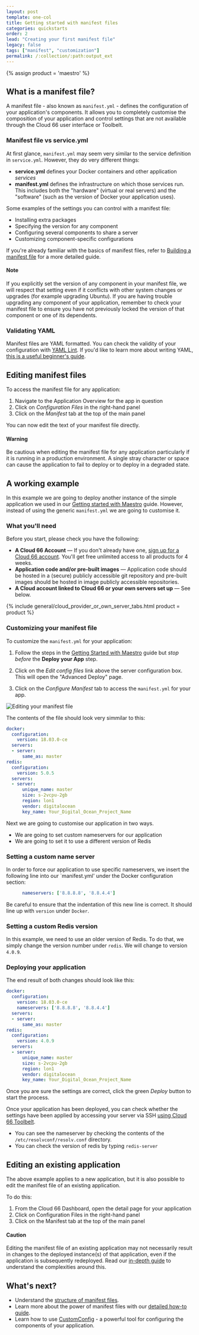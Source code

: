 ```yaml
---
layout: post
template: one-col
title: Getting started with manifest files
categories: quickstarts
order: 2
lead: "Creating your first manifest file"
legacy: false
tags: ["manifest", "customization"]
permalink: /:collection/:path:output_ext
---
```

{% assign product = 'maestro' %}

## What is a manifest file?

A manifest file - also known as `manifest.yml` - defines the configuration of your application's components. It allows you to completely customise the composition of your application and control settings that are not available through the Cloud 66 user interface or Toolbelt.

### Manifest file vs service.yml

At first glance, `manifest.yml` may seem very similar to the service definition in `service.yml`. However, they do very different things:

* **service.yml** defines your Docker containers and other application *services*
* **manifest.yml** defines the infrastructure on which those services run. This includes both the "hardware" (virtual or real servers) and the "software" (such as the version of Docker your application uses).

Some examples of the settings you can control with a manifest file:

- Installing extra packages
- Specifying the version for any component
- Configuring several components to share a server
- Customizing component-specific configurations

If you're already familiar with the basics of manifest files, refer to [Building a manifest file](/maestro/how-to-guides/deployment/building-a-manifest-file.html) for a more detailed guide.

#### Note
<div class="notice notice-warning"><p>
If you explicitly set the version of any component in your manifest file, we will respect that setting even if it conflicts with other system changes or upgrades (for example upgrading Ubuntu). If you are having trouble upgrading any component of your application, remember to check your manifest file to ensure you have not previously locked the version of that component or one of its dependents. </p></div>

### Validating YAML

Manifest files are YAML formatted. You can check the validity of your configuration with [YAML Lint](http://www.yamllint.com/). If you'd like to learn more about writing YAML, [this is a useful beginner's guide](https://circleci.com/blog/what-is-yaml-a-beginner-s-guide/).

## Editing manifest files

To access the manifest file for any application:

1. Navigate to the Application Overview for the app in question
2. Click on *Configuration Files* in the right-hand panel
3. Click on the *Manifest* tab at the top of the main panel

You can now edit the text of your manifest file directly.

#### Warning

<div class="notice notice-warning"><p>Be cautious when editing the manifest file for any application particularly if it is running in a production environment. A single stray character or space can cause the application to fail to deploy or to deploy in a degraded state.</p></div>


## A working example

In this example we are going to deploy another instance of the simple application we used in our [Getting started with Maestro](/maestro/quickstarts/getting_started.html) guide. However, instead of using the generic `manifest.yml` we are going to customise it.

### What you'll need

Before you start, please check you have the following:

* **A Cloud 66 Account** &mdash; If you don't already have one, <a href="https://app.cloud66.com/users/sign_up" target="_blank">sign up for a Cloud 66 account</a>. You'll get free unlimited access to all products for 4 weeks.
* **Application code and/or pre-built images** &mdash; Application code should be hosted in a (secure) publicly accessible git repository and pre-built images should be hosted in image publicly accessible repositories.
* **A Cloud account linked to Cloud 66 or your own servers set up** &mdash; See below.

{% include general/cloud_provider_or_own_server_tabs.html product = product %}

### Customizing your manifest file

To customize the `manifest.yml` for your application:

1. Follow the steps in the [Getting Started with Maestro](/maestro/quickstarts/getting_started.html#build-your-containers) guide but *stop before* the **Deploy your App** step.

2. Click on the *Edit config files* link above the server configuration box. This will open the "Advanced Deploy" page.

3. Click on the *Configure Manifest* tab to access the `manifest.yml` for your app.

<img src="/assets/maestro/maestro-gsw-manifest-1.gif" alt="Editing your manifest file">

The contents of the file should look very simmilar to this:

```yaml
docker:
  configuration:
    version: 18.03.0-ce
  servers:
  - server:
      same_as: master
redis:
  configuration:
    version: 5.0.5
  servers:
  - server:
      unique_name: master
      size: s-2vcpu-2gb
      region: lon1
      vendor: digitalocean
      key_name: Your_Digital_Ocean_Project_Name
```

Next we are going to customise our application in two ways.

* We are going to set custom nameservers for our application
* We are going to set it to use a different version of Redis

### Setting a custom name server

In order to force our application to use specific nameservers, we insert the following line into our `manifest.yml' under the Docker configuration section:

```yaml
      nameservers: ['8.8.8.8', '8.8.4.4']
```

Be careful to ensure that the indentation of this new line is correct. It should line up with `version` under `Docker`.

### Setting a custom Redis version

In this example, we need to use an older version of Redis. To do that, we simply change the version number under `redis`. We will change to version `4.0.9`.

### Deploying your application

The end result of both changes should look like this:

```yaml
docker:
  configuration:
    version: 18.03.0-ce
    nameservers: ['8.8.8.8', '8.8.4.4']
  servers:
  - server:
      same_as: master
redis:
  configuration:
    version: 4.0.9
  servers:
  - server:
      unique_name: master
      size: s-2vcpu-2gb
      region: lon1
      vendor: digitalocean
      key_name: Your_Digital_Ocean_Project_Name
```

Once you are sure the settings are correct, click the green *Deploy* button to start the process.

Once your application has been deployed, you can check whether the settings have been applied by accessing your server via SSH [using Cloud 66 Toolbelt](/maestro/quickstarts/using-cloud66-toolbelt.html).

* You can see the nameserver by checking the contents of the `/etc/resolvconf/resolv.conf` directory.
* You can check the version of redis by typing `redis-server`

## Editing an existing application

The above example applies to a new application, but it is also possible to edit the manifest file of an existing application.

To do this:

1. From the Cloud 66 Dashboard, open the detail page for your application
2. Click on Configuration Files in the right-hand panel
3. Click on the Manifest tab at the top of the main panel

#### Caution
<div class="notice notice-warning"><p>Editing the manifest file of an existing application may not necessarily result in changes to the deployed instance(s) of that application, even if the application is subsequently redeployed. Read our <a href="/maestro/references/manifest-structure.html#classes-of-manifest-file-settings">in-depth guide</a> to understand the complexities around this. </p></div>


## What's next?

* Understand the [structure of manifest files](/maestro/references/manifest-structure.html).
* Learn more about the power of manifest files with our [detailed how-to guide](/maestro/how-to-guides/deployment/building-a-manifest-file.html).
* Learn how to use [CustomConfig](/maestro/tutorials/custom-config.html) - a powerful tool for configuring the components of your application.
